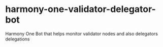 # harmony-one-validator-delegator-bot
Harmony One Bot that helps monitor validator nodes and also delegators delegations
